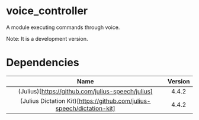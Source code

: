 # voice_controller

A module executing commands through voice.

Note: It is a development version.

# Dependencies

| Name   | Version    |
|:-----:|:-----------:|
| (Julius)[https://github.com/julius-speech/julius] | 4.4.2      |
| (Julius Dictation Kit)[https://github.com/julius-speech/dictation-kit] | 4.4.2 |
